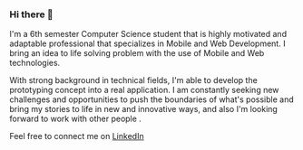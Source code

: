 ### Hi there 👋


I'm a 6th semester Computer Science student that is highly motivated and adaptable professional that specializes in Mobile and Web Development. I bring an idea to life solving problem with the use of Mobile and Web technologies.

With strong background in technical fields, I'm able to develop the prototyping concept into a real application. I am constantly seeking new challenges and opportunities to push the boundaries of what's possible and bring my stories to life in new and innovative ways, and also I'm looking forward to work with other people .


Feel free to connect me on [LinkedIn](https://www.linkedin.com/in/felix-winston-35b171208/)




